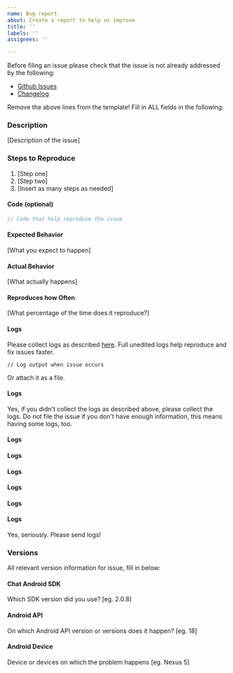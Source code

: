 ```yaml
---
name: Bug report
about: Create a report to help us improve
title: ''
labels: ''
assignees: ''

---
```


Before filing an issue please check that the issue is not already addressed by the following:
* [Github Issues](https://github.com/twilio/twilio-chat-demo-android/issues)
* [Changelog](https://www.twilio.com/docs/api/chat/changelogs/android)

Remove the above lines from the template! Fill in ALL fields in the following:

### Description

[Description of the issue]

### Steps to Reproduce

1. [Step one]
2. [Step two]
3. [Insert as many steps as needed]

#### Code (optional)

```java
// Code that help reproduce the issue
```

#### Expected Behavior

[What you expect to happen]

#### Actual Behavior

[What actually happens]

#### Reproduces how Often

[What percentage of the time does it reproduce?]

#### Logs

Please collect logs as described [here](https://github.com/twilio/twilio-chat-demo-android/blob/master/REPORT_BUGS.md). Full unedited logs help reproduce and fix issues faster.

```
// Log output when issue occurs
```

Or attach it as a file.

#### Logs

Yes, if you didn't collect the logs as described above, please collect the logs. Do not file the issue if you don't have enough information, this means having some logs, too.

#### Logs
#### Logs
#### Logs
#### Logs
#### Logs
#### Logs

Yes, seriously. Please send logs!

### Versions

All relevant version information for issue, fill in below:

#### Chat Android SDK

Which SDK version did you use? [eg. 2.0.8]

#### Android API

On which Android API version or versions does it happen? [eg. 18]

#### Android Device

Device or devices on which the problem happens [eg. Nexus 5]
